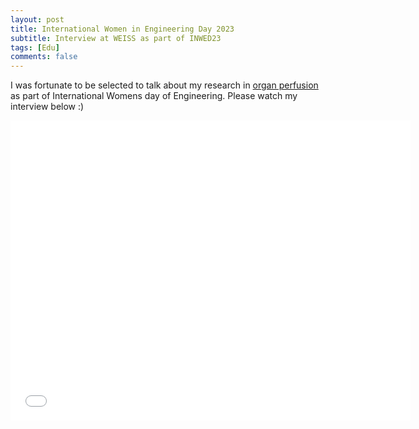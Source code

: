 ```yaml
---
layout: post
title: International Women in Engineering Day 2023
subtitle: Interview at WEISS as part of INWED23
tags: [Edu]
comments: false
---
```

I was fortunate to be selected to talk about my research in [organ perfusion](https://renimagbagbeola.github.io/2022-07-18-Robotic-Organ-Perfusion/) as part of International Womens day of Engineering. Please watch my interview below :) 

<iframe width="640" height="480" src="[https://www.youtube.com/embed/zI3apLY_KhM](https://www.youtube.com/watch?v=K8XvpNUCpbU)" title="As part of #INWED23, Dr Morenike Magbagbeola discusses developing a new transplant machine." frameborder="0" allow="accelerometer; autoplay; clipboard-write; encrypted-media; gyroscope; picture-in-picture" allowfullscreen></iframe>

